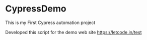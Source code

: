 # CypressDemo
This is my First Cypress automation project 

Developed this script for the demo web site https://letcode.in/test